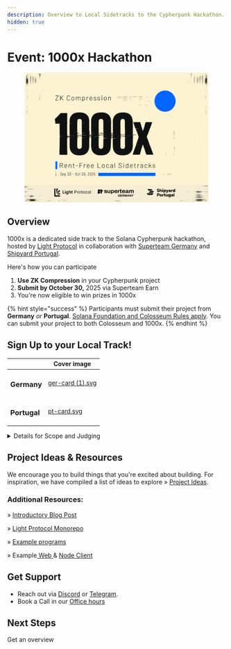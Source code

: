 ```yaml
---
description: Overview to Local Sidetracks to the Cypherpunk Hackathon.
hidden: true
---
```


# Event: 1000x Hackathon

<figure><img src=".gitbook/assets/1000x-cypherpunk-docs (2).svg" alt=""><figcaption></figcaption></figure>

## Overview

1000x is a dedicated side track to the Solana Cypherpunk hackathon, hosted by [Light Protocol](https://x.com/LightProtocol) in collaboration with [Superteam Germany](https://x.com/SuperteamDE) and [Shipyard Portugal](https://x.com/SolanaPT).&#x20;

Here's how you can participate

1. **Use ZK Compression** in your Cypherpunk project
2. **Submit by October 30,** 2025 via Superteam Earn
3. You're now eligible to win prizes in 1000x

{% hint style="success" %}
Participants must submit their project from **Germany** _or_ **Portugal**. [Solana Foundation and Colosseum Rules apply](https://www.colosseum.org/files/Breakout%20Hackathon%20Official%20Rules%202025.pdf). You can submit your project to both Colosseum and 1000x.
{% endhint %}

## **Sign Up to your Local Track!**

<table data-card-size="large" data-view="cards"><thead><tr><th></th><th data-hidden data-card-cover data-type="image">Cover image</th></tr></thead><tbody><tr><td><h3>Germany</h3></td><td><a href=".gitbook/assets/ger-card (1).svg">ger-card (1).svg</a></td></tr><tr><td><h3>Portugal</h3></td><td><a href=".gitbook/assets/pt-card.svg">pt-card.svg</a></td></tr></tbody></table>

<details>

<summary>Details for Scope and Judging</summary>

Projects **must use compressed tokens or compressed accounts** in some capacity to be eligible, in addition to the following requirements:

* The [Solana Foundation](https://www.colosseum.org/files/Breakout%20Hackathon%20Official%20Rules%202025.pdf) and [Colosseum Hackathon](https://www.colosseum.org/files/Breakout%20Hackathon%20Official%20Rules%202025.pdf) rules apply.
* Each participant can have a maximum of 1 project submission count towards scoring in this side track.
* We award the prizes at our sole discretion. We reserve the right not to award the participation bounty if a submission is deemed insufficient in effort or quality.

Once all submissions are collected, we will distribute a list to the side-track judges for evaluation, based on the following criteria:

* Functionality
* Potential impact
* Novelty
* Design
* Extensibility

After the judges complete individual evaluations, they will discuss and choose the winners based on the project’s weighted scores.

</details>

## Project Ideas & Resources

We encourage you to build things that you're excited about building. For inspiration, we have compiled a list of ideas to explore » [Project Ideas](https://github.com/Lightprotocol/1000x-hackathon/blob/main/ideas.md).

### **Additional Resources:**

» [Introductory Blog Post](https://www.helius.dev/blog/zk-compression-keynote-breakpoint-2024)

» [Light Protocol Monorepo](https://github.com/Lightprotocol/light-protocol)

» [Example programs](https://github.com/Lightprotocol/program-examples)

» Example[ Web ](https://github.com/Lightprotocol/example-web-client)& [Node Client](https://github.com/Lightprotocol/example-nodejs-client)

## Get Support

* Reach out via [Discord](https://discord.com/invite/CYvjBgzRFP) or [Telegram](https://t.me/tilo_light).
* Book a Call in our [Office hours](https://calendly.com/tilo-light/1000x-office-hours)

## Next Steps

Get an overview &#x20;
